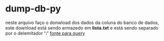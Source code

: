 # dump-db-py
 neste arquivo faço o donwload dos dados da coluna do banco de dados, este download está sendo armazedo em **lista.txt** e está sendo separado por o delemitador **':'**
[fonte para query](https://mayararysia.medium.com/python-conex%C3%A3o-com-o-mysql-d919bb596702#:~:text=Para%20isso%2C%20abra%20o%20terminal,%2Dpython%3D%3D8.0.13%20.)
